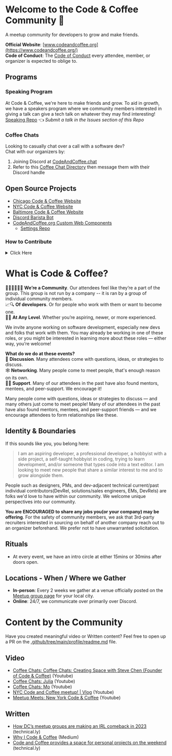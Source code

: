 # Welcome to the Code & Coffee Community 👋
A meetup community for developers to grow and make friends.

**Official Website**: [www.codeandcoffee.org](https://www.codeandcoffee.org/)  
**Code of Conduct**: The [Code of Conduct](https://www.newyorkcodeandcoffee.com/coc.html) every attendee, member, or organizer is expected to oblige to.

## Programs
### Speaking Program
At Code & Coffee, we're here to make friends and grow. To aid in growth, we have a speakers program where we community members interested in giving a talk can give a tech talk on whatever they may find interesting!  
[Speaking Repo](https://github.com/CodeandCoffeeCommunity/speaking) 👈 _Submit a talk in the Issues section of this Repo_   
  
### Coffee Chats  
Looking to casually chat over a call with a software dev?   
Chat with our organizers by:  
1) Joining Discord at [CodeAndCoffee.chat](https:www/codeandcoffee.chat)
2) Refer to this [Coffee Chat Directory](https://docs.google.com/document/d/1McCdzGtPKMlbQOewm6bR-Jb21QkmDb6Im7NvtmVzsuc/edit?usp=sharing) then message them with their Discord handle 
  
## Open Source Projects
- [Chicago Code & Coffee Website](https://github.com/CodeandCoffeeCommunity/chicago_code_and_coffee_website)  
- [NYC Code & Coffee Website](https://github.com/CodeandCoffeeCommunity/nyccodecoffee-website)  
- [Baltimore Code & Coffee Website](https://github.com/BmoreCodeCoffee/bmorecodecoffee.github.io)
- [Discord Barista Bot](https://github.com/CodeandCoffeeCommunity/Barista-bot)  
- [CodeAndCoffee.org Custom Web Components](https://github.com/CodeandCoffeeCommunity/Code-and-Coffee-Website-Service) 
  - [Settings Repo](https://github.com/CodeandCoffeeCommunity/Code-and-Coffee-Website-Service-Settings)
   
### How to Contribute
<details> 
<summary>Click Here</summary>
   
#### Prerequisites
1. A GitHub account. If you don't have one, sign up at [github.com](https://github.com/).
2. Git installed on your computer. You can download and install it from the [official website](https://git-scm.com/).

##### Step 1: Fork the Repository
1. Navigate to the GitHub repository you want to contribute to.
2. Click on the "Fork" button in the top right corner of the page. This creates a copy of the repository in your GitHub account.

##### Step 2: Clone the Forked Repository
1. Go to your GitHub profile and find the forked repository.
2. Click on the "Code" button and copy the repository URL.
3. Open a terminal or command prompt on your computer.
4. Run the following command to clone the repository:
  
`git clone [repository_URL]`
Replace `[repository_URL]` with the URL you copied earlier.
  
##### Step 3: Create a New Branch
1. Navigate to the cloned repository on your computer.
2. Run the following command to create a new branch:
  
`git checkout -b [new_branch_name]`
Replace `[new_branch_name]` with a descriptive name for your new branch.
  
##### Step 4: Make Changes and Commit
1. Open the project in your favorite text editor or IDE.
2. Make changes to the files or add new files as needed.
3. Save your changes.
4. In the terminal or command prompt, navigate to the repository folder.
5. Run the following commands to stage and commit your changes:


`git add . `
`git commit -m "[commit_message]"`
Replace `[commit_message]` with a brief description of your changes.

##### Step 5: Push Changes to Your Fork
1. Run the following command to push your changes to your forked repository:

`git push origin [new_branch_name]`
Replace `[new_branch_name]` with the name of the branch you created earlier.
##### Step 6: Create a Pull Request
1. Go to the original repository on GitHub.
2. Click on the "Pull requests" tab.
3. Click on the "New pull request" button.
4. Select the "compare across forks" link.
5. Choose your fork and the branch you created earlier as the "head repository."
6. Review your changes and click on the "Create pull request" button.
7. Fill in the pull request template with relevant information, including a description of your changes and any related issues.
8. Submit the pull request.

##### Step 7: Wait for Review and Address Feedback
1. The repository maintainers will review your pull request and may provide feedback or request changes.
2. Make any necessary changes in your local branch and push them to your fork.
3. The pull request will automatically update with your new changes.

##### Step 8: Merge and Celebrate
1. Once your pull request is approved, the repository maintainers will merge your changes into the main branch.
2. Congratulations! You've successfully contributed to a GitHub repository.

  </details> 
    
# What is Code & Coffee?  
🧑‍🤝‍🧑🧑‍🤝‍🧑 **We’re a Community**. Our attendees feel like they’re a part of the group. This group is not run by a company -- it is ran by a group of individual community members.  
📈🔍 **Of developers**. Or for people who work with them or want to become one.  
🐣🐓 **At Any Level**. Whether you’re aspiring, newer, or more experienced.  

We invite anyone working on software development, especially new devs and folks that work with them. You may already be working in one of these roles, or you might be interested in learning more about these roles — either way, you’re welcome!

**What do we do at these events?**  
💬 **Discussion**. Many attendees come with questions, ideas, or strategies to discuss.  
🕸️ **Networking**. Many people come to meet people, that's enough reason on its own.  
🫲🏻 **Support**. Many of our attendees in the past have also found mentors, mentees, and peer-support. We encourage it!  

Many people come with questions, ideas or strategies to discuss — and many others just come to meet people! Many of our attendees in the past have also found mentors, mentees, and peer-support friends — and we encourage attendees to form relationships like these.
## Identity & Boundaries
If this sounds like you, you belong here:
>I am an aspiring developer, a professional developer, a hobbyist with a side project, a self-taught hobbyist in coding, trying to learn development, and/or someone that types code into a text editor. I am looking to meet new people that share a similar interest to me and to grow alongside them.

People such as designers, PMs, and dev-adjacent technical current/past individual contributors(DevRel, solutions/sales engineers, EMs, DevRels) are folks we'd love to have within our community. We welcome unique perspectives into our community.

**You are ENCOURAGED to share any jobs you(or your company) may be offering**. For the safety of community members, we ask that 3rd-party recruiters interested in sourcing on behalf of another company reach out to an organizer beforehand. We prefer not to have unwarranted solicitation.
  
## Rituals
- At every event, we have an intro circle at either 15mins or 30mins after doors open.

## Locations - When / Where we Gather
- **In-person**: Every 2 weeks we gather at a venue officially posted on the [Meetup group page](https://codeandcoffee.org/#footer) for your local city. 
- **Online**: 24/7, we communicate over primarily over Discord.  


# Content by the Community
Have you created meaningful video or Written content? Feel free to open up a PR on the [.github/tree/main/profile/readme.md](https://github.com/CodeandCoffeeCommunity/.github/tree/main/profile) file.
## Video
- [Coffee Chats: Coffee Chats: Creating Space with Steve Chen (Founder of Code & Coffee)](https://www.youtube.com/watch?v=Ln89-bTeh4E) (Youtube)
- [Coffee Chats: Julia](https://www.youtube.com/watch?v=E57lwWAsimw) (Youtube)
- [Coffee Chats: Mo](https://www.youtube.com/watch?v=Bqw3_oEB3kM) (Youtube)
- [NYC Code and Coffee meetup! | Vlog](https://www.youtube.com/watch?v=LgfryYetu_k) (Youtube)
- [Meetup Meets: New York Code & Coffee](https://www.youtube.com/watch?v=SOiq4acY_SM) (Youtube)

## Written
- [How DC’s meetup groups are making an IRL comeback in 2023](https://technical.ly/professional-development/dc-meetups-irl-comeback/) (technical.ly)
- [Why I Code & Coffee](https://towardsdatascience.com/why-i-code-coffee-e2237ec709bc) (Medium)
- [Code and Coffee provides a space for personal projects on the weekend](https://technical.ly/software-development/code-coffee-dc/) (technical.ly)
